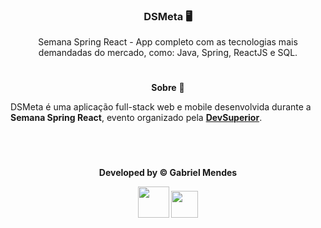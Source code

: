 <div align="center">

### **DSMeta** 🖥️

Semana Spring React - App completo com as tecnologias mais demandadas do mercado, como: Java, Spring, ReactJS e SQL.

</div>

#

<div align="center">

**Sobre** 📝

</div>

DSMeta é uma aplicação full-stack web e mobile desenvolvida durante a **Semana Spring React**, evento organizado pela **[DevSuperior](https://devsuperior.com.br)**.

<br>

#

<div align="center">

**Developed by © Gabriel Mendes**

<a href="https://www.linkedin.com/in/gabriel-mendes-0706ab1b8" target="_blank"><img src="https://img.shields.io/badge/-Linkedin-blue" width="50px" target="_blank"></a> <a href="https://github.com/Biellms" target="_blank"><img src="https://img.shields.io/badge/-Github-gray" width="43px" target="_blank"></a>

</div>